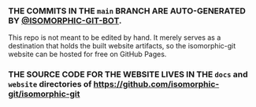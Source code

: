 ### THE COMMITS IN THE `main` BRANCH ARE AUTO-GENERATED BY [@ISOMORPHIC-GIT-BOT](https://github.com/isomorphic-git-bot).

This repo is not meant to be edited by hand. It merely serves as a destination that holds the built website artifacts, so the isomorphic-git website can be hosted for free on GitHub Pages.

### THE SOURCE CODE FOR THE WEBSITE LIVES IN THE `docs` and `website` directories of https://github.com/isomorphic-git/isomorphic-git
